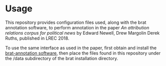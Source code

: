 # Usage
This repository provides configuration files used, along with the brat
annotation software, to perform annotation in the paper
_An attribution relations corpus for political news_ by 
Edward Newell, Drew Margolin Derek Ruths, published in LREC 2018.

To use the same interface as used in the paper, first obtain and install the
[brat-annotation software](http://brat.nlplab.org/), then place the files
found in this repository under the /data subdirectory of the brat installation
directory.

